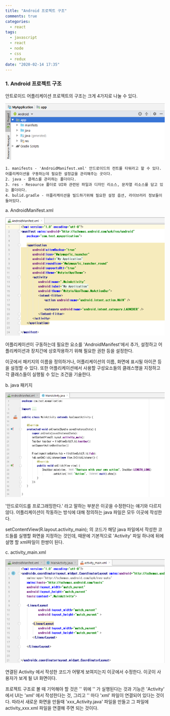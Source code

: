 ```yaml
---
title: "Android 프로젝트 구조"
comments: true
categories:
  - react
tags:
  - javascript
  - react
  - node
  - css
  - redux
date: "2020-02-14 17:35"
---
```


<!-- ### 1. Android Native App 이란? -->

  <!-- ![img](\assets\images\react\redux.png) -->

  <!-- a. 스토어: 애플리케이션의 상태 값들을 내장하고 있다. 스토어는 하나만 존재한다.
  b. 액션: 상태 변화를 일으킬 때 참조하는 객체.
  c. 디스패치: 액션을 스토어에 전달하는 것을 의미한다.
  d. 리듀서: 상태를 변화시키는 로직이 있는 함수이다.
  e. 구독: 스토어 값이 필요한 컴포넌트는 스토어를 구독한다. -->

  <!-- 1. 애플리케이션의 모든 state는 하나의 store 안에 하나의 객체 트리 구조로 저장된다.
  2. 리덕스의 state 값은 모두 읽기 전용이다
  3. 모든 state 변화는 순수 함수(리듀서 함수)로 구성해야 한다 또한 순수 함수에서 결과 값을 출력할 때는 파라미터 값에만 의존해야 하며, 같은 파라미터는 언제나 같은 결과를 출력해야 한다 -->

  <!-- 우리가 흔히 사용하는 모바일 어플리케이션을 Native App 이라고 한다.
  네이티브 앱은 모바일 기기에 최적화된 언어로 개발된 앱으로 기기에서 지원하는 모든 기능을 온전히 사용할 수 있다(카메라, gps 등) -->


### 1. Android 프로젝트 구조

  안트로이드 어플리케이션 프로젝트의 구조는 크게 4가지로 나눌 수 있다.
  <!-- 안드로이드스튜디오 프로젝트 좌측 부분 스크린샷 넣을 것. -->
  ![img](\assets\images\android\basic_structure.png)

    1. manifests - 'AndroidManifest.xml' 안드로이드의 컨트롤 타워라고 할 수 있다. 어플리케이션을 구동하는데 필요한 설정값을 관리해주는 곳이다.
    2. java - 클래스를 관리하는 폴더이다.
    3. res - Resource 폴더로 UI와 관련된 파일과 디자인 리소스, 문자열 리소스를 담고 있는 폴더이다.
    4. bulid.gradle - 어플리케이션을 빌드하기위해 필요한 설정 옵션, 라이브러리 정보들이 들어있다.


  a. AndroidManifest.xml
  <!-- 매니페스트 스크린샷. -->
  ![img](\assets\images\android\androidmanifest.png)

  어플리케이션이 구동하는데 필요한 요소를 'AndroidManifest'에서 추가, 설정하고
  어플리케이션과 장치간에 상호작용하기 위해 필요한 권한 등을 설정한다.

  이곳에서 패키지의 이름을 정의하거나, 어플리케이션의 이름, 화면에 표시될 아이콘 등을 설정할 수 있다.
  또한 어플리케이션에서 사용할 구성요소들의 클래스명을 지정하고
  각 클래스들이 실행될 수 있는 조건을 기술한다.


  b. java 패키지
  <!-- activity 스크린샷. -->
  ![img](\assets\images\android\MainActivity.png)

  '안드로이드를 프로그래밍한다.' 라고 말하는 부분은 이곳을 수정한다는 얘기와 다르지 않다.
  어플리케이션이 작동하는 방식에 대해 정의하는 java 파일은 모두 이곳에 작성한다.

  setContentView(R.layout.activity_main); 의 코드가 해당 java 파일에서 작성한 코드들를
  실행할 화면을 지정하는 것인데, 때문에 기본적으로 'Activity' 파일 하나에 뒤에 설명 할 xml파일이 한쌍이 된다.


  c. activity_main.xml
  <!-- activity_main.xml 스크린샷 -->
  ![img](\assets\images\android\activity_main.png)

  연결된 Activity 에서 작성한 코드가 어떻게 보여지는지 이곳에서 수정한다.
  이곳이 사용자가 보게 될 UI 화면이다.


  프로젝트 구조로 볼 때 기억해야 할 것은 '<Application>' 위에 '<Activity>' 가 실행된다는 것과
  기능은 'Activity' 에서 UI는 'xml' 에서 작성한다는 것, 그리고 '<Activity>' 마다 'xml' 파일이 연결되어 있다는 것이다.
  따라서 새로운 화면을 만들때 'xxx_Activity.java' 파일을 만들고 그 파일에 activity_xxx.xml 파일을 연결해 주면 되는 것이다.